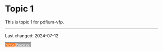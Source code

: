 # Topic 1

This is topic 1 for pdfium-vfp.

----
Last changed: 2024-07-12

![powered by VFPX](./images/vfpxpoweredby_alternative.gif "powered by VFPX")